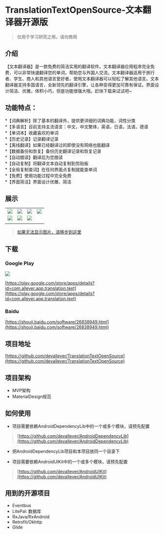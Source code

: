 # TranslationTextOpenSource-文本翻译器开源版

> 仅用于学习研究之用，请勿商用

## 介绍

【文本翻译器】是一款免费的简洁实用的翻译软件。文本翻译器应用程序完全免费，可以非常快速翻译您的单词，帮助您与外国人交流。文本翻译器适用于旅行者、学生、商人和其他语言爱好者，使用文本翻译器可以轻松了解其他语言。文本翻译器支持多国语言，全新领先的翻译引擎，让各种变得更加可靠有保证。界面设计简洁、优雅，体积小巧，但是功能很强大哦。赶快下载来试试吧~


## 功能特点：  
*【词典解析】除了基本的翻译外，提供更详细的词典功能，词性分类  
*【多语言】目前支持主流语言：中文，中文繁体，英语，日语，法语，德语  
*【单词本】收藏喜欢的单词  
*【历史记录】记录翻译记录  
*【离线翻译】如果已经翻译过的即使没有网络也能翻译   
*【数据备份和恢复】备份历史翻译记录和恢复记录  
*【自动朗读】翻译后为您朗读  
*【自动复制】将翻译文本自动复制到剪贴板  
*【全局复制查词】在任何界面点复制就能查单词  
*【免费】使用功能过程中完全免费  
*【界面简洁】界面设计优雅、简洁  


## 展示

|||||
|:-:|:-:|:-:|:-:|
|![](https://upload-images.jianshu.io/upload_images/2359130-8857f14c31f9465e.png?imageMogr2/auto-orient/strip%7CimageView2/2/w/1240)|![](https://upload-images.jianshu.io/upload_images/2359130-c3fefa9bc4a4ad77.png?imageMogr2/auto-orient/strip%7CimageView2/2/w/1240)|![](https://upload-images.jianshu.io/upload_images/2359130-4e74efe4498c6d57.png?imageMogr2/auto-orient/strip%7CimageView2/2/w/1240)|![](https://upload-images.jianshu.io/upload_images/2359130-fa6b1639a25a32ab.png?imageMogr2/auto-orient/strip%7CimageView2/2/w/1240)|
|![](https://upload-images.jianshu.io/upload_images/2359130-b1663262b0845cf2.png?imageMogr2/auto-orient/strip%7CimageView2/2/w/1240)|![](https://upload-images.jianshu.io/upload_images/2359130-107224988e90a7d7.png?imageMogr2/auto-orient/strip%7CimageView2/2/w/1240)|![](https://upload-images.jianshu.io/upload_images/2359130-ce99e7699ef3e849.png?imageMogr2/auto-orient/strip%7CimageView2/2/w/1240)
||

> [如果无法显示图片，请移步到这里](https://www.jianshu.com/p/635dbd2660f3)


## 下载

### Google Play

![](https://upload-images.jianshu.io/upload_images/2359130-ca75e4bebe10f2a7.png?imageMogr2/auto-orient/strip%7CimageView2/2/w/200)


[https://play.google.com/store/apps/details?id=com.allever.app.translation.text](https://play.google.com/store/apps/details?id=com.allever.app.translation.text)


### Baidu

[https://shouji.baidu.com/software/26838949.html](https://shouji.baidu.com/software/26838949.html)

## 项目地址
[https://github.com/devallever/TranslationTextOpenSource](https://github.com/devallever/TranslationTextOpenSource)



## 项目架构

 - MVP架构
 - MaterialDesign规范


## 如何使用

- 项目需要依赖AndroidDependencyLib中的一个或多个模块，请预先配置
> [https://github.com/devallever/AndroidDependencyLib](https://github.com/devallever/AndroidDependencyLib)

- 把AndroidDependencyLib项目和本项目放同一个目录下

- 项目需要依赖AndroidUIKit中的一个或多个模块，请预先配置
> [https://github.com/devallever/AndroidUIKit](https://github.com/devallever/AndroidUIKit)


## 用到的开源项目
 - Eventbus
 - LitePal: 数据库
 - RxJava/RxAndroid
 - Retrofit/Okhttp
 - Glide
 
 
 

